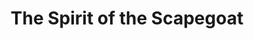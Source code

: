 ---
layout: songs
title: The Spirit of the Scapegoat
album: Scapegoats
album_link: https://open.spotify.com/album/1GmX76Xij1oQSQO64pdyh3
components: ['tabs']
short_name: the-spirit-of-the-scapegoat

song_name: The Spirit of the Scapegoat
song_tagline: This song right here...

song_description: This is a really really really great song.

spotify_id: 0V3YE9SMpFeCTjatEbwWy1

lyrics: |-
    #### A-section
    When I turn off all the lights in this little house at night,
    Azazel, Chief of the Goat Demons comes a’lurking.
    He’s silent as the Lord and imposing as the Devil.
    He’s trying to put a little terror in my soul, but it’s not really working.
    
    Tonight, he’s standing quiet in the corner by the radiator.
    I think he’s cold, but I don’t care enough to ask him.
    “Every man, woman, and child goes to Hell,” he reminds me.
    He’s starting to become corporeal, but I know it won’t last

    #### B-section
    because the greatest trick the Devil ever pulled
    was to convince the world he doesn’t exist.
    But now he’s really lonely.
    The greatest trick the Devil ever pulled
    was to convince the world he doesn’t exist.
    But now he’s really fucking lonely, so he’s hanging out with me cuz I’m lonely too.

    #### C-section
    What’s a guy to do when the god of space and time is the Devil, and everyone seems to be on the level with it?
    At least that’s what I gather from this party in a cemetery,
    and the silence of the Lord toward the dying and the bored.
    Here's to the demons we all live with every day and to the Void.

    #### D-section
    Well, I’m not dumb and I’m not crazy, I’m just disassociated, bored, and lazy.
    And the Spirit of the Scapegoat says that’s someone else’s problem.

    And I’m not cold and I’m not jaded, I’m just improperly medicated.
    And the Spirit of the Scapegoat says that doesn’t really matter.

    And I can’t cry when people die, I guess I’m deep down dee-dee-dead inside.
    And the Spirit of the Scapegoat says that I should go and join them.
    Go kick it with the dead folk, honey.

    #### A-section
    Tonight, he ate my dog alive,
    then he resurrected my childhood dog and he ate him too.
    What’s a guy to do?
    Here’s to the silence of the Lord
    toward the dying and the bored.
    Here’s to the demons we all live with every day
    and to the void.

song_credits: |-
    Written and Recorded in Minneapolis by Daniel Goodroad + Jim Frankenstein
    Mixed & Mastered by Anders Carlson
---